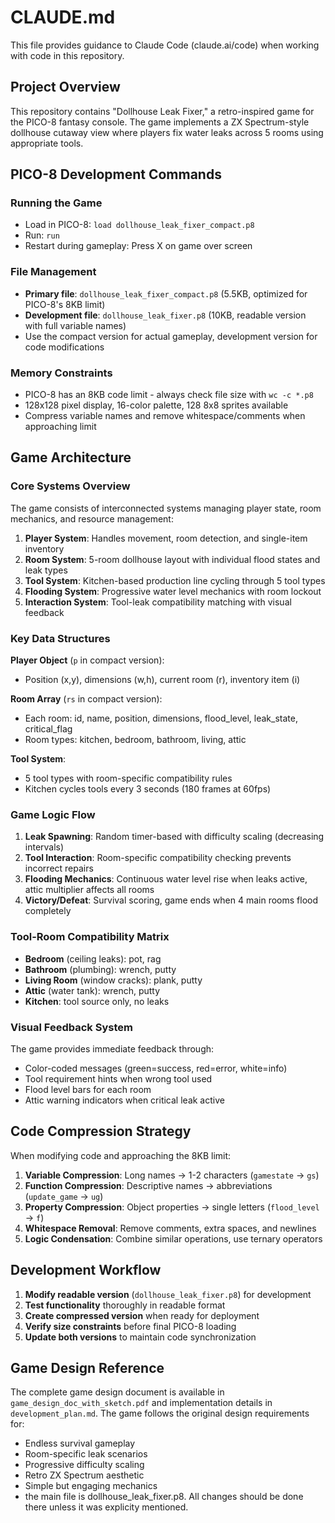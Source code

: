 # CLAUDE.md

This file provides guidance to Claude Code (claude.ai/code) when working with code in this repository.

## Project Overview

This repository contains "Dollhouse Leak Fixer," a retro-inspired game for the PICO-8 fantasy console. The game implements a ZX Spectrum-style dollhouse cutaway view where players fix water leaks across 5 rooms using appropriate tools.

## PICO-8 Development Commands

### Running the Game
- Load in PICO-8: `load dollhouse_leak_fixer_compact.p8`
- Run: `run`
- Restart during gameplay: Press X on game over screen

### File Management
- **Primary file**: `dollhouse_leak_fixer_compact.p8` (5.5KB, optimized for PICO-8's 8KB limit)
- **Development file**: `dollhouse_leak_fixer.p8` (10KB, readable version with full variable names)
- Use the compact version for actual gameplay, development version for code modifications

### Memory Constraints
- PICO-8 has an 8KB code limit - always check file size with `wc -c *.p8`
- 128x128 pixel display, 16-color palette, 128 8x8 sprites available
- Compress variable names and remove whitespace/comments when approaching limit

## Game Architecture

### Core Systems Overview
The game consists of interconnected systems managing player state, room mechanics, and resource management:

1. **Player System**: Handles movement, room detection, and single-item inventory
2. **Room System**: 5-room dollhouse layout with individual flood states and leak types
3. **Tool System**: Kitchen-based production line cycling through 5 tool types
4. **Flooding System**: Progressive water level mechanics with room lockout
5. **Interaction System**: Tool-leak compatibility matching with visual feedback

### Key Data Structures

**Player Object** (`p` in compact version):
- Position (x,y), dimensions (w,h), current room (r), inventory item (i)

**Room Array** (`rs` in compact version):
- Each room: id, name, position, dimensions, flood_level, leak_state, critical_flag
- Room types: kitchen, bedroom, bathroom, living, attic

**Tool System**:
- 5 tool types with room-specific compatibility rules
- Kitchen cycles tools every 3 seconds (180 frames at 60fps)

### Game Logic Flow

1. **Leak Spawning**: Random timer-based with difficulty scaling (decreasing intervals)
2. **Tool Interaction**: Room-specific compatibility checking prevents incorrect repairs
3. **Flooding Mechanics**: Continuous water level rise when leaks active, attic multiplier affects all rooms
4. **Victory/Defeat**: Survival scoring, game ends when 4 main rooms flood completely

### Tool-Room Compatibility Matrix

- **Bedroom** (ceiling leaks): pot, rag
- **Bathroom** (plumbing): wrench, putty  
- **Living Room** (window cracks): plank, putty
- **Attic** (water tank): wrench, putty
- **Kitchen**: tool source only, no leaks

### Visual Feedback System

The game provides immediate feedback through:
- Color-coded messages (green=success, red=error, white=info)
- Tool requirement hints when wrong tool used
- Flood level bars for each room
- Attic warning indicators when critical leak active

## Code Compression Strategy

When modifying code and approaching the 8KB limit:

1. **Variable Compression**: Long names → 1-2 characters (`gamestate` → `gs`)
2. **Function Compression**: Descriptive names → abbreviations (`update_game` → `ug`)
3. **Property Compression**: Object properties → single letters (`flood_level` → `f`)
4. **Whitespace Removal**: Remove comments, extra spaces, and newlines
5. **Logic Condensation**: Combine similar operations, use ternary operators

## Development Workflow

1. **Modify readable version** (`dollhouse_leak_fixer.p8`) for development
2. **Test functionality** thoroughly in readable format
3. **Create compressed version** when ready for deployment
4. **Verify size constraints** before final PICO-8 loading
5. **Update both versions** to maintain code synchronization

## Game Design Reference

The complete game design document is available in `game_design_doc_with_sketch.pdf` and implementation details in `development_plan.md`. The game follows the original design requirements for:
- Endless survival gameplay
- Room-specific leak scenarios  
- Progressive difficulty scaling
- Retro ZX Spectrum aesthetic
- Simple but engaging mechanics
- the main file is dollhouse_leak_fixer.p8. All changes should be done there unless it was explicity mentioned.